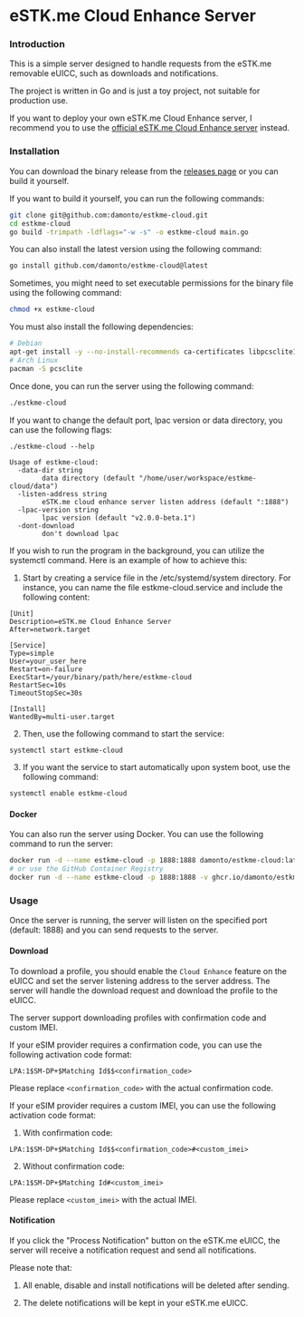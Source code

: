 # eSTK.me Cloud Enhance Server

### Introduction

This is a simple server designed to handle requests from the eSTK.me removable eUICC, such as downloads and notifications.

The project is written in Go and is just a toy project, not suitable for production use.

If you want to deploy your own eSTK.me Cloud Enhance server, I recommend you to use the [official eSTK.me Cloud Enhance server](https://github.com/estkme-group/lpac/blob/main/src/rlpa-server.php) instead.

### Installation

You can download the binary release from the [releases page](https://github.com/damonto/estkme-cloud/releases) or you can build it yourself.

If you want to build it yourself, you can run the following commands:
```bash
git clone git@github.com:damonto/estkme-cloud.git
cd estkme-cloud
go build -trimpath -ldflags="-w -s" -o estkme-cloud main.go
```

You can also install the latest version using the following command:

```bash
go install github.com/damonto/estkme-cloud@latest
```

Sometimes, you might need to set executable permissions for the binary file using the following command:

```bash
chmod +x estkme-cloud
```

You must also install the following dependencies:

```bash
# Debian
apt-get install -y --no-install-recommends ca-certificates libpcsclite1 libcurl4
# Arch Linux
pacman -S pcsclite
```

Once done, you can run the server using the following command:

```bash
./estkme-cloud
```

If you want to change the default port, lpac version or data directory, you can use the following flags:

```plaintext
./estkme-cloud --help

Usage of estkme-cloud:
  -data-dir string
        data directory (default "/home/user/workspace/estkme-cloud/data")
  -listen-address string
        eSTK.me cloud enhance server listen address (default ":1888")
  -lpac-version string
        lpac version (default "v2.0.0-beta.1")
  -dont-download
        don't download lpac
```

If you wish to run the program in the background, you can utilize the systemctl command. Here is an example of how to achieve this:

1. Start by creating a service file in the /etc/systemd/system directory. For instance, you can name the file estkme-cloud.service and include the following content:

```plaintext
[Unit]
Description=eSTK.me Cloud Enhance Server
After=network.target

[Service]
Type=simple
User=your_user_here
Restart=on-failure
ExecStart=/your/binary/path/here/estkme-cloud
RestartSec=10s
TimeoutStopSec=30s

[Install]
WantedBy=multi-user.target
```
2. Then, use the following command to start the service:

```bash
systemctl start estkme-cloud
```

3. If you want the service to start automatically upon system boot, use the following command:

```bash
systemctl enable estkme-cloud
```

#### Docker

You can also run the server using Docker. You can use the following command to run the server:

```bash
docker run -d --name estkme-cloud -p 1888:1888 damonto/estkme-cloud:latest
# or use the GitHub Container Registry
docker run -d --name estkme-cloud -p 1888:1888 -v ghcr.io/damonto/estkme-cloud:latest
```

### Usage

Once the server is running, the server will listen on the specified port (default: 1888) and you can send requests to the server.

#### Download

To download a profile, you should enable the `Cloud Enhance` feature on the eUICC and set the server listening address to the server address. The server will handle the download request and download the profile to the eUICC.

The server support downloading profiles with confirmation code and custom IMEI.

If your eSIM provider requires a confirmation code, you can use the following activation code format:

```plaintext
LPA:1$SM-DP+$Matching Id$$<confirmation_code>
```

Please replace `<confirmation_code>` with the actual confirmation code.

If your eSIM provider requires a custom IMEI, you can use the following activation code format:

1. With confirmation code:
```plaintext
LPA:1$SM-DP+$Matching Id$$<confirmation_code>#<custom_imei>
```

2. Without confirmation code:
```plaintext
LPA:1$SM-DP+$Matching Id#<custom_imei>
```

Please replace `<custom_imei>` with the actual IMEI.

#### Notification

If you click the "Process Notification" button on the eSTK.me eUICC, the server will receive a notification request and send all notifications.

Please note that:

1. All enable, disable and install notifications will be deleted after sending.

2. The delete notifications will be kept in your eSTK.me eUICC.
